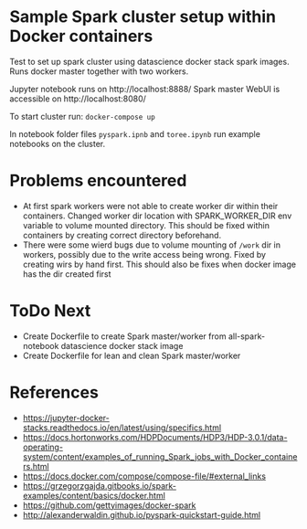 # Sample Spark cluster setup within Docker containers
Test to set up spark cluster using datascience docker stack spark images.
Runs docker master together with two workers.

Jupyter notebook runs on http://localhost:8888/
Spark master WebUI is accessible on http://localhost:8080/

To start cluster run: `docker-compose up`

In notebook folder files `pyspark.ipnb` and `toree.ipynb` run example notebooks on the cluster.


# Problems encountered
  * At first spark workers were not able to create worker dir within their containers. Changed worker dir location with SPARK_WORKER_DIR env variable to volume mounted directory. This should be fixed within containers by creating correct directory beforehand.
  * There were some wierd bugs due to volume mounting of `/work` dir in workers, possibly due to the write access being wrong. Fixed by creating wirs by hand first. This should also be fixes when docker image has the dir created first

# ToDo Next
  * Create Dockerfile to create Spark master/worker from all-spark-notebook datascience docker stack image
  * Create Dockerfile for lean and clean Spark master/worker

# References
  * https://jupyter-docker-stacks.readthedocs.io/en/latest/using/specifics.html
  * https://docs.hortonworks.com/HDPDocuments/HDP3/HDP-3.0.1/data-operating-system/content/examples_of_running_Spark_jobs_with_Docker_containers.html
  * https://docs.docker.com/compose/compose-file/#external_links
  * https://grzegorzgajda.gitbooks.io/spark-examples/content/basics/docker.html
  * https://github.com/gettyimages/docker-spark
  * http://alexanderwaldin.github.io/pyspark-quickstart-guide.html

